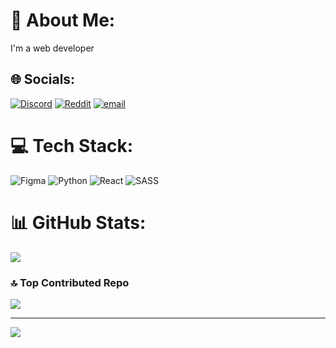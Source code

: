 # 💫 About Me:
I'm a web developer


## 🌐 Socials:
[![Discord](https://img.shields.io/badge/Discord-%237289DA.svg?logo=discord&logoColor=white)](https://discord.gg/ttps://discordapp.com/users/1110594811158855752) [![Reddit](https://img.shields.io/badge/Reddit-%23FF4500.svg?logo=Reddit&logoColor=white)](https://reddit.com/user/https://www.reddit.com/user/Automatic-Ad6622/) [![email](https://img.shields.io/badge/Email-D14836?logo=gmail&logoColor=white)](mailto:sorbojitsarker78@gmail.com) 

# 💻 Tech Stack:
![Figma](https://img.shields.io/badge/figma-%23F24E1E.svg?style=for-the-badge&logo=figma&logoColor=white) ![Python](https://img.shields.io/badge/python-3670A0?style=for-the-badge&logo=python&logoColor=ffdd54) ![React](https://img.shields.io/badge/react-%2320232a.svg?style=for-the-badge&logo=react&logoColor=%2361DAFB) ![SASS](https://img.shields.io/badge/SASS-hotpink.svg?style=for-the-badge&logo=SASS&logoColor=white)
# 📊 GitHub Stats:
![](https://github-readme-stats.vercel.app/api/top-langs/?username=Sorbojit1&theme=radical&hide_border=false&include_all_commits=false&count_private=false&layout=compact)

### 🔝 Top Contributed Repo
![](https://github-contributor-stats.vercel.app/api?username=Sorbojit1&limit=5&theme=dark&combine_all_yearly_contributions=true)

---
[![](https://visitcount.itsvg.in/api?id=Sorbojit1&icon=0&color=0)](https://visitcount.itsvg.in)

<!-- Proudly created with GPRM ( https://gprm.itsvg.in ) -->
